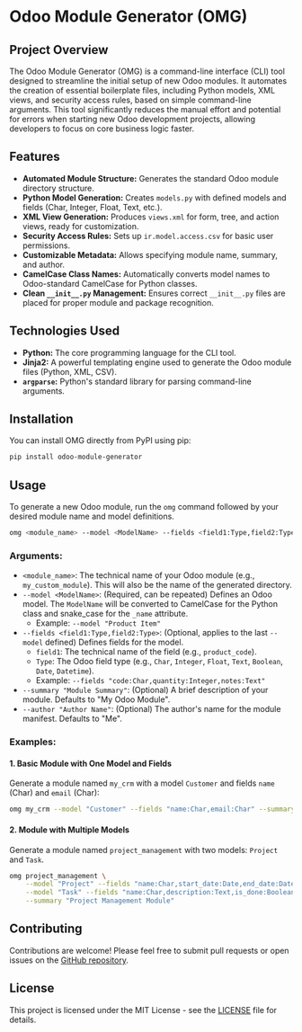 # Odoo Module Generator (OMG)

## Project Overview

The Odoo Module Generator (OMG) is a command-line interface (CLI) tool designed to streamline the initial setup of new Odoo modules. It automates the creation of essential boilerplate files, including Python models, XML views, and security access rules, based on simple command-line arguments. This tool significantly reduces the manual effort and potential for errors when starting new Odoo development projects, allowing developers to focus on core business logic faster.

## Features

-   **Automated Module Structure:** Generates the standard Odoo module directory structure.
-   **Python Model Generation:** Creates `models.py` with defined models and fields (Char, Integer, Float, Text, etc.).
-   **XML View Generation:** Produces `views.xml` for form, tree, and action views, ready for customization.
-   **Security Access Rules:** Sets up `ir.model.access.csv` for basic user permissions.
-   **Customizable Metadata:** Allows specifying module name, summary, and author.
-   **CamelCase Class Names:** Automatically converts model names to Odoo-standard CamelCase for Python classes.
-   **Clean `__init__.py` Management:** Ensures correct `__init__.py` files are placed for proper module and package recognition.

## Technologies Used

-   **Python:** The core programming language for the CLI tool.
-   **Jinja2:** A powerful templating engine used to generate the Odoo module files (Python, XML, CSV).
-   **`argparse`:** Python's standard library for parsing command-line arguments.

## Installation

You can install OMG directly from PyPI using pip:

```bash
pip install odoo-module-generator
```

## Usage

To generate a new Odoo module, run the `omg` command followed by your desired module name and model definitions.

```bash
omg <module_name> --model <ModelName> --fields <field1:Type,field2:Type> [--summary "Module Summary"] [--author "Author Name"]
```

### Arguments:

-   `<module_name>`: The technical name of your Odoo module (e.g., `my_custom_module`). This will also be the name of the generated directory.
-   `--model <ModelName>`: (Required, can be repeated) Defines an Odoo model. The `ModelName` will be converted to CamelCase for the Python class and snake_case for the `_name` attribute.
    -   Example: `--model "Product Item"`
-   `--fields <field1:Type,field2:Type>`: (Optional, applies to the last `--model` defined) Defines fields for the model.
    -   `field1`: The technical name of the field (e.g., `product_code`).
    -   `Type`: The Odoo field type (e.g., `Char`, `Integer`, `Float`, `Text`, `Boolean`, `Date`, `Datetime`).
    -   Example: `--fields "code:Char,quantity:Integer,notes:Text"`
-   `--summary "Module Summary"`: (Optional) A brief description of your module. Defaults to "My Odoo Module".
-   `--author "Author Name"`: (Optional) The author's name for the module manifest. Defaults to "Me".

### Examples:

#### 1. Basic Module with One Model and Fields

Generate a module named `my_crm` with a model `Customer` and fields `name` (Char) and `email` (Char):

```bash
omg my_crm --model "Customer" --fields "name:Char,email:Char" --summary "Custom CRM module" --author "John Doe"
```

#### 2. Module with Multiple Models

Generate a module named `project_management` with two models: `Project` and `Task`.

```bash
omg project_management \
    --model "Project" --fields "name:Char,start_date:Date,end_date:Date" \
    --model "Task" --fields "name:Char,description:Text,is_done:Boolean" \
    --summary "Project Management Module"
```

## Contributing

Contributions are welcome! Please feel free to submit pull requests or open issues on the [GitHub repository](https://github.com/yourusername/odoo-module-generator).

## License

This project is licensed under the MIT License - see the [LICENSE](LICENSE) file for details.